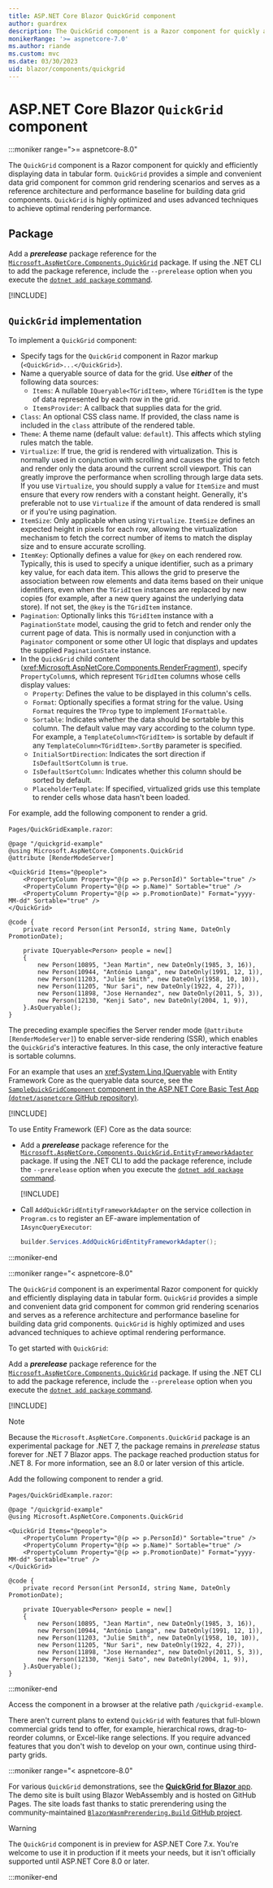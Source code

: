 ```yaml
---
title: ASP.NET Core Blazor QuickGrid component
author: guardrex
description: The QuickGrid component is a Razor component for quickly and efficiently displaying data in tabular form.
monikerRange: '>= aspnetcore-7.0'
ms.author: riande
ms.custom: mvc
ms.date: 03/30/2023
uid: blazor/components/quickgrid
---
```

# ASP.NET Core Blazor `QuickGrid` component

:::moniker range=">= aspnetcore-8.0"

The `QuickGrid` component is a Razor component for quickly and efficiently displaying data in tabular form. `QuickGrid` provides a simple and convenient data grid component for common grid rendering scenarios and serves as a reference architecture and performance baseline for building data grid components. `QuickGrid` is highly optimized and uses advanced techniques to achieve optimal rendering performance.

## Package

<!-- UPDATE 8.0 Remove the prerelease content from the 8.0 content ONLY (Lines 21 and 83). The package will always be prerelease for 7.0 apps. -->

Add a ***prerelease*** package reference for the [`Microsoft.AspNetCore.Components.QuickGrid`](https://www.nuget.org/packages/Microsoft.AspNetCore.Components.QuickGrid) package. If using the .NET CLI to add the package reference, include the `--prerelease` option when you execute the [`dotnet add package` command](/dotnet/core/tools/dotnet-add-package).

[!INCLUDE[](~/includes/package-reference.md)]

## `QuickGrid` implementation

To implement a `QuickGrid` component:

* Specify tags for the `QuickGrid` component in Razor markup (`<QuickGrid>...</QuickGrid>`).
* Name a queryable source of data for the grid. Use ***either*** of the following data sources:
  * `Items`: A nullable `IQueryable<TGridItem>`, where `TGridItem` is the type of data represented by each row in the grid.
  * `ItemsProvider`: A callback that supplies data for the grid.
* `Class`: An optional CSS class name. If provided, the class name is included in the `class` attribute of the rendered table.
* `Theme`: A theme name (default value: `default`). This affects which styling rules match the table.
* `Virtualize`: If true, the grid is rendered with virtualization. This is normally used in conjunction with scrolling and causes the grid to fetch and render only the data around the current scroll viewport. This can greatly improve the performance when scrolling through large data sets. If you use `Virtualize`, you should supply a value for `ItemSize` and must ensure that every row renders with a constant height. Generally, it's preferable not to use `Virtualize` if the amount of data rendered is small or if you're using pagination.
* `ItemSize`: Only applicable when using `Virtualize`. `ItemSize` defines an expected height in pixels for each row, allowing the virtualization mechanism to fetch the correct number of items to match the display size and to ensure accurate scrolling.
* `ItemKey`: Optionally defines a value for `@key` on each rendered row. Typically, this is used to specify a unique identifier, such as a primary key value, for each data item. This allows the grid to preserve the association between row elements and data items based on their unique identifiers, even when the `TGridItem` instances are replaced by new copies (for example, after a new query against the underlying data store). If not set, the `@key` is the `TGridItem` instance.
* `Pagination`: Optionally links this `TGridItem` instance with a `PaginationState` model, causing the grid to fetch and render only the current page of data. This is normally used in conjunction with a `Paginator` component or some other UI logic that displays and updates the supplied `PaginationState` instance.
* In the `QuickGrid` child content (<xref:Microsoft.AspNetCore.Components.RenderFragment>), specify `PropertyColumn`s, which represent `TGridItem` columns whose cells display values:
  * `Property`: Defines the value to be displayed in this column's cells.
  * `Format`: Optionally specifies a format string for the value. Using `Format` requires the `TProp` type to implement `IFormattable`.
  * `Sortable`: Indicates whether the data should be sortable by this column. The default value may vary according to the column type. For example, a `TemplateColumn<TGridItem>` is sortable by default if any `TemplateColumn<TGridItem>.SortBy` parameter is specified.
  * `InitialSortDirection`: Indicates the sort direction if `IsDefaultSortColumn` is `true`.
  * `IsDefaultSortColumn`: Indicates whether this column should be sorted by default.
  * `PlaceholderTemplate`: If specified, virtualized grids use this template to render cells whose data hasn't been loaded.

For example, add the following component to render a grid.

`Pages/QuickGridExample.razor`:

```razor
@page "/quickgrid-example"
@using Microsoft.AspNetCore.Components.QuickGrid
@attribute [RenderModeServer]

<QuickGrid Items="@people">
    <PropertyColumn Property="@(p => p.PersonId)" Sortable="true" />
    <PropertyColumn Property="@(p => p.Name)" Sortable="true" />
    <PropertyColumn Property="@(p => p.PromotionDate)" Format="yyyy-MM-dd" Sortable="true" />
</QuickGrid>

@code {
    private record Person(int PersonId, string Name, DateOnly PromotionDate);

    private IQueryable<Person> people = new[]
    {
        new Person(10895, "Jean Martin", new DateOnly(1985, 3, 16)),
        new Person(10944, "António Langa", new DateOnly(1991, 12, 1)),
        new Person(11203, "Julie Smith", new DateOnly(1958, 10, 10)),
        new Person(11205, "Nur Sari", new DateOnly(1922, 4, 27)),
        new Person(11898, "Jose Hernandez", new DateOnly(2011, 5, 3)),
        new Person(12130, "Kenji Sato", new DateOnly(2004, 1, 9)),
    }.AsQueryable();
}
```

The preceding example specifies the Server render mode (`@attribute [RenderModeServer]`) to enable server-side rendering (SSR), which enables the `QuickGrid`'s interactive features. In this case, the only interactive feature is sortable columns.

For an example that uses an <xref:System.Linq.IQueryable> with Entity Framework Core as the queryable data source, see the [`SampleQuickGridComponent` component in the ASP.NET Core Basic Test App (`dotnet/aspnetcore` GitHub repository)](https://github.com/dotnet/aspnetcore/blob/main/src/Components/test/testassets/BasicTestApp/QuickGridTest/SampleQuickGridComponent.razor).

[!INCLUDE[](~/includes/aspnetcore-repo-ref-source-links.md)]

To use Entity Framework (EF) Core as the data source:

* Add a ***prerelease*** package reference for the [`Microsoft.AspNetCore.Components.QuickGrid.EntityFrameworkAdapter`](https://www.nuget.org/packages/Microsoft.AspNetCore.Components.QuickGrid.EntityFrameworkAdapter) package. If using the .NET CLI to add the package reference, include the `--prerelease` option when you execute the [`dotnet add package` command](/dotnet/core/tools/dotnet-add-package).

  [!INCLUDE[](~/includes/package-reference.md)]

* Call `AddQuickGridEntityFrameworkAdapter` on the service collection in `Program.cs` to register an EF-aware implementation of `IAsyncQueryExecutor`:

  ```csharp
  builder.Services.AddQuickGridEntityFrameworkAdapter();
  ```

:::moniker-end

:::moniker range="< aspnetcore-8.0"

The `QuickGrid` component is an experimental Razor component for quickly and efficiently displaying data in tabular form. `QuickGrid` provides a simple and convenient data grid component for common grid rendering scenarios and serves as a reference architecture and performance baseline for building data grid components. `QuickGrid` is highly optimized and uses advanced techniques to achieve optimal rendering performance.

To get started with `QuickGrid`:

Add a ***prerelease*** package reference for the [`Microsoft.AspNetCore.Components.QuickGrid`](https://www.nuget.org/packages/Microsoft.AspNetCore.Components.QuickGrid) package. If using the .NET CLI to add the package reference, include the `--prerelease` option when you execute the [`dotnet add package` command](/dotnet/core/tools/dotnet-add-package).

[!INCLUDE[](~/includes/package-reference.md)]

> [!NOTE]
> Because the `Microsoft.AspNetCore.Components.QuickGrid` package is an experimental package for .NET 7, the package remains in *prerelease* status forever for .NET 7 Blazor apps. The package reached production status for .NET 8. For more information, see an 8.0 or later version of this article.

Add the following component to render a grid.

`Pages/QuickGridExample.razor`:

```razor
@page "/quickgrid-example"
@using Microsoft.AspNetCore.Components.QuickGrid

<QuickGrid Items="@people">
    <PropertyColumn Property="@(p => p.PersonId)" Sortable="true" />
    <PropertyColumn Property="@(p => p.Name)" Sortable="true" />
    <PropertyColumn Property="@(p => p.PromotionDate)" Format="yyyy-MM-dd" Sortable="true" />
</QuickGrid>

@code {
    private record Person(int PersonId, string Name, DateOnly PromotionDate);

    private IQueryable<Person> people = new[]
    {
        new Person(10895, "Jean Martin", new DateOnly(1985, 3, 16)),
        new Person(10944, "António Langa", new DateOnly(1991, 12, 1)),
        new Person(11203, "Julie Smith", new DateOnly(1958, 10, 10)),
        new Person(11205, "Nur Sari", new DateOnly(1922, 4, 27)),
        new Person(11898, "Jose Hernandez", new DateOnly(2011, 5, 3)),
        new Person(12130, "Kenji Sato", new DateOnly(2004, 1, 9)),
    }.AsQueryable();
}
```

:::moniker-end

Access the component in a browser at the relative path `/quickgrid-example`.

There aren't current plans to extend `QuickGrid` with features that full-blown commercial grids tend to offer, for example, hierarchical rows, drag-to-reorder columns, or Excel-like range selections. If you require advanced features that you don't wish to develop on your own, continue using third-party grids.

:::moniker range="< aspnetcore-8.0"

For various `QuickGrid` demonstrations, see the [**QuickGrid for Blazor** app](https://aspnet.github.io/quickgridsamples/). The demo site is built using Blazor WebAssembly and is hosted on GitHub Pages. The site loads fast thanks to static prerendering using the community-maintained [`BlazorWasmPrerendering.Build` GitHub project](https://github.com/jsakamoto/BlazorWasmPreRendering.Build).

> [!WARNING]
> The `QuickGrid` component is in preview for ASP.NET Core 7.x. You're welcome to use it in production if it meets your needs, but it isn't officially supported until ASP.NET Core 8.0 or later.

:::moniker-end
